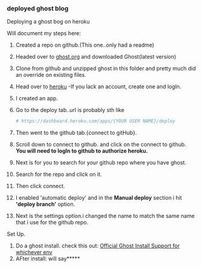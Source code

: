### deployed ghost blog
Deploying a ghost bog on heroku


Will document my steps here:
 1. Created a repo on github.(This one..only had a readme)
 2. Headed over to [ghost.org](http://ghost.org/) and downloaded Ghost(latest version)
 3. Clone from github and unzipped ghost in this folder and pretty much did an override on existing files.
 4. Head over to [heroku](http://heroku.com/) -If you lack an account, create one and logIn.
 5. I created an app.
 6. Go to the deploy tab..url is probably sth like

 	```bash
 	# https://dashboard.heroku.com/apps/{YOUR USER NAME}/deploy
 	```
 7. Then went to the github tab.{connect to gitHub}.
 8. Scroll down to connect to github. and click on the connect to github. **You will need to logIn to github to authorize heroku.**
 9. Next is for you to search for your github repo where you have ghost.
 10. Search for the repo and click on it.
 11. Then click connect.
 12. I enabled 'automatic deploy' and in the **Manual deploy** section i hit **'deploy branch'** option.
 13. Next is the settings option.i changed the name to match the same name that i use for the github repo.

Set Up.
 1. Do a ghost install. check this out:
     [Official Ghost Install Support for whichever env](http://support.ghost.org/installation/)
 2. AFter install: will say*****


